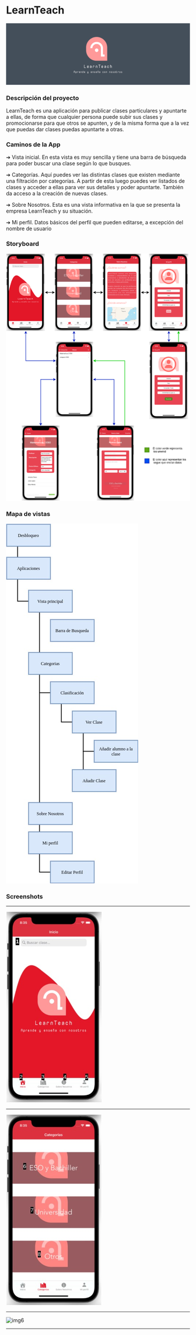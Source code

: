 # LearnTeach
![img1](imgLT/twitter_header_photo_2.png)
### Descripción del proyecto

LearnTeach es una aplicación para publicar clases particulares y apuntarte a ellas, de forma
que cualquier persona puede subir sus clases y promocionarse para que otros se apunten, y de
la misma forma que a la vez que puedas dar clases puedas apuntarte a otras.


### Caminos de la App
➔ Vista inicial. En esta vista es muy sencilla y tiene una barra de búsqueda para poder buscar una clase según lo que busques.

➔ Categorías. Aquí puedes ver las distintas clases que existen mediante una filtración por categorías. A partir de esta luego puedes ver listados de clases y acceder a ellas para ver sus detalles y poder apuntarte. También da acceso a la creación de nuevas clases.

➔ Sobre Nosotros. Esta es una vista informativa en la que se presenta la empresa LearnTeach y su situación.

➔ Mi perfil. Datos básicos del perfil que pueden editarse, a excepción del nombre de usuario

### Storyboard

![img2](imgLT/storyboard.png)

### Mapa de vistas

![img3](imgLT/mapaVistas.jpg)

### Screenshots

---

![img4](imgLT/pantalla1.jpg)

---

![img5](imgLT/pantalla2.jpg)

---

![img6](imgLT/pantalla3.jpg)


---
